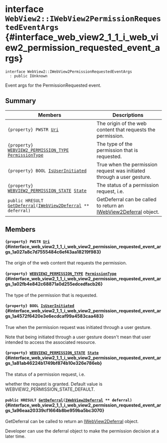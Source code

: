 # interface `WebView2::IWebView2PermissionRequestedEventArgs` {#interface_web_view2_1_1_i_web_view2_permission_requested_event_args}

```
interface WebView2::IWebView2PermissionRequestedEventArgs
  : public IUnknown
```  

Event args for the PermissionRequested event.

## Summary

 Members                        | Descriptions                                
--------------------------------|---------------------------------------------
`{property} PWSTR `[`Uri`](#interface_web_view2_1_1_i_web_view2_permission_requested_event_args_1a027a8c7d7555484c6ef43aa18219f983) | The origin of the web content that requests the permission.
`{property} `[`WEBVIEW2_PERMISSION_TYPE`](WebView2.md#namespace_web_view2_1a459600b4d563621489f50542f87dfe50)` `[`PermissionType`](#interface_web_view2_1_1_i_web_view2_permission_requested_event_args_1a02fb4e842c68871a0d255edcedfacb26) | The type of the permission that is requested.
`{property} BOOL `[`IsUserInitiated`](#interface_web_view2_1_1_i_web_view2_permission_requested_event_args_1a4572f6420e3e6ecdcaf99a4583caa483) | True when the permission request was initiated through a user gesture.
`{property} `[`WEBVIEW2_PERMISSION_STATE`](WebView2.md#namespace_web_view2_1a789791fc978b2b95ff927e05c99e121a)` `[`State`](#interface_web_view2_1_1_i_web_view2_permission_requested_event_args_1a81ab46224b1749bf874b10e326e786eb) | The status of a permission request, i.e.
`public HRESULT `[`GetDeferral`](#interface_web_view2_1_1_i_web_view2_permission_requested_event_args_1a96eaa20339cf1664b8be959ba5bc3070)`(`[`IWebView2Deferral`](WebView2--IWebView2Deferral.md#interface_web_view2_1_1_i_web_view2_deferral)` ** deferral)` | GetDeferral can be called to return an [IWebView2Deferral](WebView2--IWebView2Deferral.md#interface_web_view2_1_1_i_web_view2_deferral) object.

## Members

#### `{property} PWSTR `[`Uri`](#interface_web_view2_1_1_i_web_view2_permission_requested_event_args_1a027a8c7d7555484c6ef43aa18219f983) {#interface_web_view2_1_1_i_web_view2_permission_requested_event_args_1a027a8c7d7555484c6ef43aa18219f983}

The origin of the web content that requests the permission.

#### `{property} `[`WEBVIEW2_PERMISSION_TYPE`](WebView2.md#namespace_web_view2_1a459600b4d563621489f50542f87dfe50)` `[`PermissionType`](#interface_web_view2_1_1_i_web_view2_permission_requested_event_args_1a02fb4e842c68871a0d255edcedfacb26) {#interface_web_view2_1_1_i_web_view2_permission_requested_event_args_1a02fb4e842c68871a0d255edcedfacb26}

The type of the permission that is requested.

#### `{property} BOOL `[`IsUserInitiated`](#interface_web_view2_1_1_i_web_view2_permission_requested_event_args_1a4572f6420e3e6ecdcaf99a4583caa483) {#interface_web_view2_1_1_i_web_view2_permission_requested_event_args_1a4572f6420e3e6ecdcaf99a4583caa483}

True when the permission request was initiated through a user gesture.

Note that being initiated through a user gesture doesn't mean that user intended to access the associated resource.

#### `{property} `[`WEBVIEW2_PERMISSION_STATE`](WebView2.md#namespace_web_view2_1a789791fc978b2b95ff927e05c99e121a)` `[`State`](#interface_web_view2_1_1_i_web_view2_permission_requested_event_args_1a81ab46224b1749bf874b10e326e786eb) {#interface_web_view2_1_1_i_web_view2_permission_requested_event_args_1a81ab46224b1749bf874b10e326e786eb}

The status of a permission request, i.e.

whether the request is granted. Default value is WEBVIEW2_PERMISSION_STATE_DEFAULT.

#### `public HRESULT `[`GetDeferral`](#interface_web_view2_1_1_i_web_view2_permission_requested_event_args_1a96eaa20339cf1664b8be959ba5bc3070)`(`[`IWebView2Deferral`](WebView2--IWebView2Deferral.md#interface_web_view2_1_1_i_web_view2_deferral)` ** deferral)` {#interface_web_view2_1_1_i_web_view2_permission_requested_event_args_1a96eaa20339cf1664b8be959ba5bc3070}

GetDeferral can be called to return an [IWebView2Deferral](WebView2--IWebView2Deferral.md#interface_web_view2_1_1_i_web_view2_deferral) object.

Developer can use the deferral object to make the permission decision at a later time.

